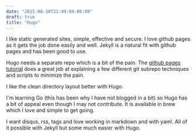 ```yaml
---
date: "2015-08-10T21:49:04-06:00"
draft: true
title: "Hugo"
---
```


I like static generated sites, simple, effective and secure. I love github pages as it gets the job done easily and well. Jekyll is a natural fit
with github pages and has been good to use.

Hugo needs a separate repo which is a bit of the pain. The [github pages tutorial](http://gohugo.io/tutorials/github-pages-blog) does a great job at
explaining a few different git subrepo techniques and scripts to minimize the pain.

I like the clean directory layout better with Hugo.

I'm learning Go (this has been why I have not blogged in a bit) so Hugo has a bit of appeal even though I may not contribute. It is available in brew which I love and simple to get going.

I want disqus, rss, tags and love working in markdown and with yaml. All of it possible with Jekyll but some much easier with Hugo.

